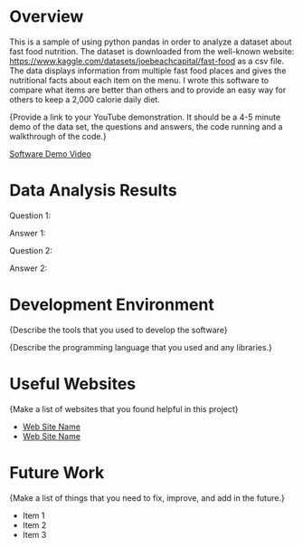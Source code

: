 # Overview

This is a sample of using python pandas in order to analyze a dataset about fast food nutrition. The dataset is downloaded from the well-known website: https://www.kaggle.com/datasets/joebeachcapital/fast-food as a csv file. The data displays information from multiple fast food places and gives the nutritional facts about each item on the menu. I wrote this software to compare what items are better than others and to provide an easy way for others to keep a 2,000 calorie daily diet.

{Provide a link to your YouTube demonstration.  It should be a 4-5 minute demo of the data set, the questions and answers, the code running and a walkthrough of the code.}

[Software Demo Video](http://youtube.link.goes.here)

# Data Analysis Results

Question 1:

Answer 1:

Question 2:

Answer 2:

# Development Environment

{Describe the tools that you used to develop the software}

{Describe the programming language that you used and any libraries.}

# Useful Websites

{Make a list of websites that you found helpful in this project}
* [Web Site Name](http://url.link.goes.here)
* [Web Site Name](http://url.link.goes.here)

# Future Work

{Make a list of things that you need to fix, improve, and add in the future.}
* Item 1
* Item 2
* Item 3